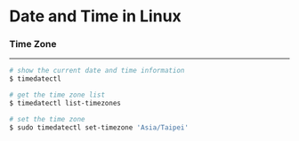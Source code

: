# Date and Time in Linux
### Time Zone
---

```bash
# show the current date and time information
$ timedatectl

# get the time zone list
$ timedatectl list-timezones

# set the time zone
$ sudo timedatectl set-timezone 'Asia/Taipei'
```